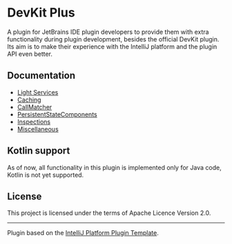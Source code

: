 # DevKit Plus

<!-- Plugin description -->
A plugin for JetBrains IDE plugin developers to provide them with extra functionality during plugin development, besides
the official DevKit plugin. Its aim is to make their experience with the IntelliJ platform and the plugin API even better.
<!-- Plugin description end -->

## Documentation

- [Light Services](docs/light_services.md)
- [Caching](docs/caching.md)
- [CallMatcher](docs/call_matcher.md)
- [PersistentStateComponents](docs/persistent_state_components.md)
- [Inspections](docs/inspections.md)
- [Miscellaneous](docs/misc.md)

## Kotlin support

As of now, all functionality in this plugin is implemented only for Java code, Kotlin is not yet supported.

## License

This project is licensed under the terms of Apache Licence Version 2.0.

---
Plugin based on the [IntelliJ Platform Plugin Template][template].

[template]: https://github.com/JetBrains/intellij-platform-plugin-template
